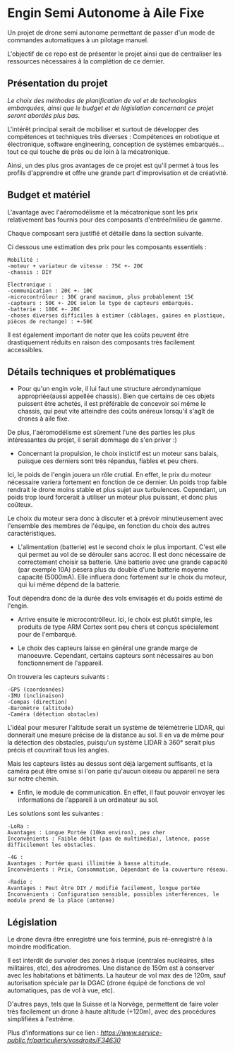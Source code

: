 
# Engin Semi Autonome à Aile Fixe

Un projet de drone semi autonome permettant de passer d'un mode de 
commandes automatiques à un pilotage manuel.

L'objectif de ce repo est de présenter le projet ainsi que de centraliser les ressources nécessaires à la complétion de ce dernier.




## Présentation du projet

*Le choix des méthodes de planification de vol et de technologies embarquées, ainsi que le budget et de législation concernant ce projet seront abordés plus bas.*

L'intérêt principal serait de mobiliser et surtout de développer des compétences et techniques très diverses : Compétences en robotique et électronique, 
software engineering, conception de systèmes embarqués... tout ce qui touche de près ou de loin à la mécatronique. 

Ainsi, un des plus gros avantages de ce projet est qu'il permet à tous les profils d'apprendre et offre une grande part d'improvisation et de créativité.

## Budget et matériel

L'avantage avec l'aéromodélisme et la mécatronique sont les prix relativement bas fournis
pour des composants d'entrée/milieu de gamme. 

Chaque composant sera justifié et détaille dans la section suivante. 

Ci dessous une estimation des prix pour les composants essentiels : 


```
Mobilité : 
-moteur + variateur de vitesse : 75€ +- 20€
-chassis : DIY

Electronique :
-communication : 20€ +- 10€
-microcontrôleur : 30€ grand maximum, plus probablement 15€
-capteurs : 50€ +- 20€ selon le type de capteurs embarqués.
-batterie : 100€ +- 20€
-choses diverses difficiles à estimer (câblages, gaines en plastique, pièces de rechange) : +-50€
```

Il est également important de noter que les coûts peuvent être drastiquement réduits en raison des composants très facilement accessibles. 
## Détails techniques et problématiques

- Pour qu'un engin vole, il lui faut une structure aérondynamique appropriée(aussi appellée chassis).
Bien que certains de ces objets puissent être achetés, il est préférable de concevoir soi même le chassis, qui peut vite atteindre des coûts onéreux lorsqu'il s'agît de drones à aile fixe. 

De plus, l'aéromodélisme est sûrement l'une des parties les plus intéressantes du projet, il serait dommage de s'en priver :)

- Concernant la propulsion, le choix instictif est un moteur sans balais, puisque ces derniers sont très répandus, fiables et peu chers. 

Ici, le poids de l'engin jouera un rôle crutial. En effet, le prix du moteur nécessaire variera fortement en fonction de ce dernier. Un poids trop faible rendrait le drone moins stable et plus sujet aux turbulences. Cependant, un poids trop lourd forcerait à utiliser un moteur plus puissant, et donc plus coûteux. 

Le choix du moteur sera donc à discuter et à prévoir minutieusement avec l'ensemble des membres de l'équipe, en fonction du choix des autres caractéristiques. 

- L'alimentation (batterie) est le second choix le plus important. C'est elle qui permet au vol de se dérouler sans accroc. Il est donc nécessaire de correctement choisir sa batterie. Une batterie avec une grande capacité (par exemple 10A) pèsera plus du double d'une batterie moyenne capacité (5000mA). Elle influera donc fortement sur le choix du moteur, qui lui même dépend de la batterie.

Tout dépendra donc de la durée des vols envisagés et du poids estimé de l'engin.

- Arrive ensuite le microcontrôlleur. Ici, le choix est plutôt simple, les produits de type ARM Cortex sont peu chers et conçus spécialement pour de l'embarqué.

- Le choix des capteurs laisse en général une grande marge de manoeuvre. Cependant, certains capteurs sont nécessaires au bon fonctionnement de l'appareil. 

On trouvera les capteurs suivants :

```
-GPS (coordonnées)
-IMU (inclinaison)
-Compas (direction)
-Baromètre (altitude)
-Caméra (détection obstacles)
```

L'idéal pour mesurer l'altitude serait un système de télémètrerie LIDAR, qui donnerait une mesure précise de la distance au sol. 
Il en va de même pour la détection des obstacles, puisqu'un système LIDAR à 360° serait plus précis et couvrirait tous les angles. 

Mais les capteurs listés au dessus sont déjà largement suffisants, et la caméra peut être omise si l'on parie qu'aucun oiseau ou appareil ne sera sur notre chemin. 

- Enfin, le module de communication. En effet, il faut pouvoir envoyer les informations de l'appareil à un ordinateur au sol. 

Les solutions sont les suivantes : 

```
-LoRa : 
Avantages : Longue Portée (10km environ), peu cher
Inconvénients : Faible débit (pas de multimédia), latence, passe difficilement les obstacles.

-4G : 
Avantages : Portée quasi illimitée à basse altitude.
Inconvénients : Prix, Consommation, Dépendant de la couverture réseau.

-Radio : 
Avantages : Peut être DIY / modifié facilement, longue portée
Inconvénients : Configuration sensible, possibles interférences, le module prend de la place (antenne)
```

## Législation

Le drone devra être enregistré une fois terminé, puis ré-enregistré à la moindre modification. 

Il est interdit de survoler des zones à risque (centrales nucléaires, sites militaires, etc), des aérodromes. Une distance de 150m est à conserver avec les habitations et bâtiments. La hauteur de vol max des de 120m, sauf autorisation spéciale par la DGAC (drone équipé de fonctions de vol automatiques, pas de vol à vue, etc). 

D'autres pays, tels que la Suisse et la Norvège, permettent de faire voler très facilement un drone à haute altitude (+120m), avec des procédures simplifiées à l'extrême. 

Plus d'informations sur ce lien :
*https://www.service-public.fr/particuliers/vosdroits/F34630*
